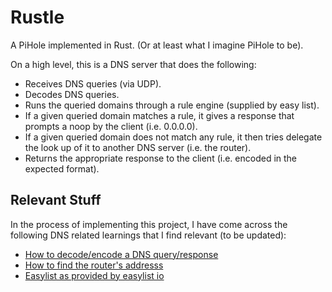 # Rustle
A PiHole implemented in Rust.
(Or at least what I imagine PiHole to be).

On a high level, this is a DNS server that does the following:
- Receives DNS queries (via UDP).
- Decodes DNS queries.
- Runs the queried domains through a rule engine (supplied by easy list).
- If a given queried domain matches a rule, it gives a response that prompts a noop by the client (i.e. 0.0.0.0).
- If a given queried domain does not match any rule, it then tries delegate the look up of it to another DNS server (i.e. the router).
- Returns the appropriate response to the client (i.e. encoded in the expected format).

## Relevant Stuff
In the process of implementing this project, I have come across the following DNS related learnings that I find relevant (to be updated):
- [How to decode/encode a DNS query/response](https://cabulous.medium.com/dns-message-how-to-read-query-and-response-message-cfebcb4fe817)
- [How to find the router's addresss](https://crates.io/crates/ipconfig)
- [Easylist as provided by easylist io](https://easylist.to/)
